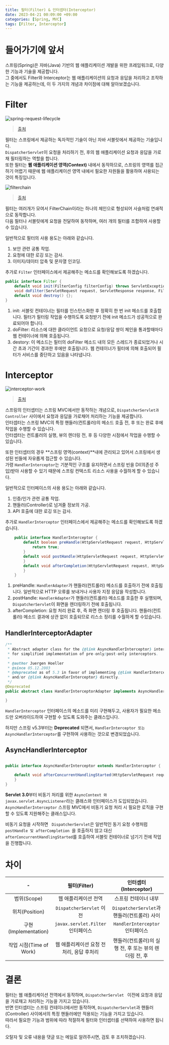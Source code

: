 ```yaml
---
title: 필터(Filter) & 인터셉터(Interceptor)
date: 2023-04-21 00:09:00 +09:00
categories: [Spring, MVC]
tags: [Filter, Interceptor]
---
```


# 들어가기에 앞서

스프링(Spring)은 자바(Java) 기반의 웹 애플리케이션 개발을 위한 프레임워크로, 다양한 기능과 기술을 제공합니다.   
그 중에서도 Filter와 Interceptor는 웹 애플리케이션의 요청과 응답을 처리하고 조작하는 기능을 제공하는데, 이 두 가지의 개념과 차이점에 대해 알아보겠습니다.

# Filter

![spring-request-lifecycle](/assets/img/spring/mvc/request-lifecycle/spring-request-lifecycle.jpg)
> [출처](https://justforchangesake.wordpress.com/2014/05/07/spring-mvc-request-life-cycle/)

필터는 스프링에서 제공하는 독자적인 기술이 아닌 자바 서블릿에서 제공하는 기술입니다.  
``` DispatcherServlet ```이 요청을 처리하기 전, 후의 웹 애플리케이션 요청과 응답을 가로채 필터링하는 역할을 합니다.  
또한 필터는  **웹 애플리케이션 영역(Context)** 내에서 동작하므로, 스프링의 영역를 접근하기 어렵기 때문에 웹 애플리케이션 영역 내에서 필요한 자원들을 활용하여 사용되는 것이 특징입니다.

![filterchain](/assets/img/spring/mvc/request-lifecycle/filterchain.png)
> [출처](https://docs.spring.io/spring-security/reference/servlet/architecture.html)

필터는 여러개가 모여서 FilterChain이라는 하나의 체인으로 형성되어 사슬처럼 연쇄적으로 동작합니다.  
다음 필터나 서블릿에게 요청을 전달하여 동작하며, 여러 개의 필터를 조합하여 사용할 수 있습니다.

일반적으로 필터의 사용 용도는 아래와 같습니다.

1. 보안 관련 공통 작업.
2. 요청에 대한 로깅 또는 감사.
3. 이미지/데이터 압축 및 문자열 인코딩.

추가로 ``` Filter ``` 인터페이스에서 제공해주는 메소드를 확인해보도록 하겠습니다.

```java 
public interface Filter {
	default void init(FilterConfig filterConfig) throws ServletException {};
	void doFilter(ServletRequest request, ServletResponse response, FilterChain chain) throws IOException, ServletException;
	default void destroy() {};
}
```  

1. init: 서블릿 컨테이너는 필터를 인스턴스화한 후 정확히 한 번 init 메소드를 호출합니다. 필터가 필터링 작업을 수행하도록 요청받기 전에 init 메소드가 성공적으로 완료되어야 합니다.
2. doFilter: 리소스에 대한 클라이언트 요청으로 요청/응답 쌍이 체인을 통과할때마다 웹 컨테이너에 의해 호출됩니다.
3. destory: 이 메소드는 필터의 doFilter 메소드 내의 모든 스레드가 종료되었거나 시간 초과 기간이 경과한 후에만 호출됩니다. 웹 컨테이너가 필터에 의해 호출되어 필터가 서비스를 중단하고 있음을
   나타냅니다.

# Interceptor

![interceptor-work](/assets/img/spring/mvc/request-lifecycle/interceptor-work.png)
> [출처](https://medium.com/geekculture/what-is-handlerinterceptor-in-spring-mvc-110681604bd7)

스프링의 인터셉터는 스프링 MVC에서만 동작하는 개념으로, ``` DispatcherServlet과 Controller ``` 사이에서 요청과 응답을 가로채어 처리하는 기능을 제공합니다.  
인터셉터는 스프링 MVC의 특정 핸들러(컨트롤러)의 메소드 호출 전, 후 또는 완료 후에 작업을 수행할 수 있습니다.   
인터셉터는 컨트롤러의 실행, 뷰의 렌더링 전, 후 등 다양한 시점에서 작업을 수행할 수 있습니다.

또한 인터셉터의 경우 **스프링 영역(context)**내에 관리되고 있어서 스프링에서 생성된 빈들에 자유롭게 접근할 수 있습니다.  
가령 ``` HandlerInterceptor ```는 기분적인 구조를 유지하면서 스프링 빈을 DI(의존성 주입)받아 사용할 수 있기 때문에 스프링 컨택스트 리소스 사용을 수월하게 할 수 있습니다.

일반적으로 인터페이스의 사용 용도는 아래와 같습니다.

1. 인증/인가 관련 공통 작업.
2. 핸들러(Controller)로 넘겨줄 정보의 가공.
3. API 호출에 대한 로깅 또는 감사.

추가로 ``` HandlerInterceptor ``` 인터페이스에서 제공해주는 메소드를 확인해보도록 하겠습니다.

```java 
    public interface HandlerInterceptor {
        default boolean preHandle(HttpServletRequest request, HttpServletResponse response, Object handler) throws Exception {
            return true;
        }
        default void postHandle(HttpServletRequest request, HttpServletResponse response, Object handler, @Nullable ModelAndView modelAndView) throws Exception {
        }
        default void afterCompletion(HttpServletRequest request, HttpServletResponse response, Object handler, @Nullable Exception ex) throws Exception {
        }
    }
```  

1. preHandle: ``` HandlerAdapter ```가 핸들러(컨트롤러) 메소드를 호출하기 전에 호출됩니다. 일반적으로 HTTP 오류를 보내거나 사용자 지정 응답을 작성합니다.
2. postHandle: ``` HandlerAdapter ```가 핸들러(컨트롤러) 메소드를 호출한 후 실행되며, ``` DispatcherServlet ```이 화면을 렌더링하기 전에 호출됩니다.
3. afterCompletion: 요청 처리 완료 후, 즉 화면 렌더링 후 호출됩니다. 핸들러(컨트롤러) 메소드 결과에 상관 없이 호출되므로 리스소 정리를 수월하게 할 수있습니다.

## HandlerInterceptorAdapter

```java 
/**
 * Abstract adapter class for the {@link AsyncHandlerInterceptor} interface,
 * for simplified implementation of pre-only/post-only interceptors.
 *
 * @author Juergen Hoeller
 * @since 05.12.2003
 * @deprecated as of 5.3 in favor of implementing {@link HandlerInterceptor}
 * and/or {@link AsyncHandlerInterceptor} directly.
 */
@Deprecated
public abstract class HandlerInterceptorAdapter implements AsyncHandlerInterceptor {

}
```   

``` HandlerInterceptor ``` 인터페이스의 메소드를 미리 구현해두고, 사용자가 필요한 메소드만 오버라이드하여 구현할 수 있도록 도와주는 클래스입니다.

하지만 스프링 v5.3부터는 **Deprecated** 되면서, ``` HandlerInterceptor 또는 AsyncHandlerInterceptor ```를 구현하여 사용하는 것으로 변경되었습니다.

## AsyncHandlerInterceptor

```java 

public interface AsyncHandlerInterceptor extends HandlerInterceptor {

	default void afterConcurrentHandlingStarted(HttpServletRequest request, HttpServletResponse response, Object handler) throws Exception {
	}
}
```   

**Servlet 3.0**부터 비동기 처리를 위한 ``` AsyncContext 와 javax.servlet.AsyncListener ```라는 클래스와 인터페이스가 도입되었습니다.  
``` AsyncHandlerInterceptor ``` 스프링 MVC에서 비동기 요청 처리 시 필요한 로직을 구현할 수 있도록 지원해주는 클래스입니다.

비동기 요청을 시작하면 ``` DispatcherServlet```은 일반적인 동기 요청 수행처럼 ```postHandle 및 afterCompletion ```을 호출하지 않고
대신 ``` afterConcurrentHandlingStarted ```를 호출하여 서블릿 컨테이너로 넘기기 전에 작업을 진행합니다.

# 차이

|          -          |            필터(Filter)            |            인터셉터(Interceptor)            |
|:-------------------:|:--------------------------------:|:---------------------------------------:|
|      범위(Scope)      |           웹 애플리케이션 전역            |               스프링 컨테이너 내부               |
|    위치(Position)     |    ```DispatcherServlet``` 이전    | ``` DispatcherServlet ```과 핸들러(컨트롤러) 사이 |
| 구현(Implementation)  | ```javax.servlet.Filter``` 인터페이스 |    ``` HandlerInterceptor ``` 인터페이스     |
| 작업 시점(Time of Work) |     웹 애플리케이션 요청 전처리, 응답 후처리      |    핸들러(컨트롤러)의 실행 전, 후 또는 뷰의 렌더링 전, 후    |    

# 결론

필터는 웹 애플리케이션 전역에서 동작하며, ```DispatcherServlet ``` 이전에 요청과 응답을 가로채고 처리하는 기능을 가지고 있습니다.  
반면 인터셉터는 스프링 컨테이너에서만 동작하며, ``` DispatcherServlet ```과 핸들러(Controller) 사이에서의 특정 핸들러에만 적용되는 기능을 가지고 있습니다.  
따라서 필요한 기능과 범위에 따라 적절하게 필터와 인터셉터를 선택하여 사용하면 됩니다.

오탈자 및 오류 내용을 댓글 또는 메일로 알려주시면, 검토 후 조치하겠습니다.  
